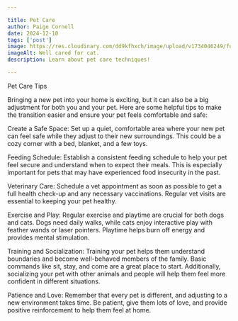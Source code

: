 ```yaml
---

title: Pet Care
author: Paige Cornell
date: 2024-12-10
tags: ['post']
image: https://res.cloudinary.com/dd9kfhxch/image/upload/v1734046249/fuzzy-rescue-e8_DXpvCvjY-unsplash_b2ofef.jpg
imageAlt: Well cared for cat.
description: Learn about pet care techniques! 

---
```

    
<article class="main-article">
<div class="container container--narrow flow">
<figcaption>
        
</figcaption>
</figure>

<p>Pet Care Tips</p>

<p>Bringing a new pet into your home is exciting, but it can also be a big adjustment for both you and your pet. Here are some helpful tips to make the transition easier and ensure your pet feels comfortable and safe:</p>

<p>Create a Safe Space: Set up a quiet, comfortable area where your new pet can feel safe while they adjust to their new surroundings. This could be a cozy corner with a bed, blanket, and a few toys.</p>

<p>Feeding Schedule: Establish a consistent feeding schedule to help your pet feel secure and understand when to expect their meals. This is especially important for pets that may have experienced food insecurity in the past.</p>

<p>Veterinary Care: Schedule a vet appointment as soon as possible to get a full health check-up and any necessary vaccinations. Regular vet visits are essential to keeping your pet healthy.</p>

<p>Exercise and Play: Regular exercise and playtime are crucial for both dogs and cats. Dogs need daily walks, while cats enjoy interactive play with feather wands or laser pointers. Playtime helps burn off energy and provides mental stimulation.</p>

<p>Training and Socialization: Training your pet helps them understand boundaries and become well-behaved members of the family. Basic commands like sit, stay, and come are a great place to start. Additionally, socializing your pet with other animals and people will help them feel more confident in different situations.</p>

<p>Patience and Love: Remember that every pet is different, and adjusting to a new environment takes time. Be patient, give them lots of love, and provide positive reinforcement to help them feel at home.</p>